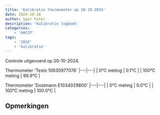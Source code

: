 ```yaml
---
title: 'Kalibratie thermometer op 20-10-2024'
date: 2024-10-20
author: Spar Pater
description: 'Kalibratie logboek'
categories:
    - 'HACCP'
tags:
    - '2024'
    - 'kalibratie'
---
```

Controle uitgevoerd op 20-10-2024.

Thermometer 'Testo 10630977076'
|---|---|
| 0°C meting | 0.1°C |
| 100°C meting | 99.9°C |

Thermometer 'Dostmann E1034029800'
|---|---|
| 0°C meting | 0.0°C |
| 100°C meting | 100.0°C |

## Opmerkingen


